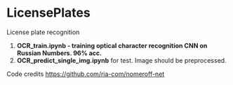 # LicensePlates
License plate recognition
1. __OCR_train.ipynb - training optical character recognition CNN on Russian Numbers. 96% acc.__
2. __OCR_predict_single_img.ipynb__ for test. Image should be preprocessed.

Code credits https://github.com/ria-com/nomeroff-net
